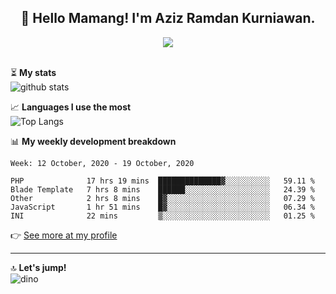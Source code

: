 <h2 align="center">👋 Hello Mamang! I'm Aziz Ramdan Kurniawan.</h2>  
<p align="center">
  <img src="https://komarev.com/ghpvc/?username=azizramdan"> <br><br>
</p>
    
⏳ **My stats**  
![github stats](https://github-readme-stats.vercel.app/api?username=azizramdan&show_icons=true&count_private=true&title_color=000&hide_border=true&hide_title=true)  

📈 **Languages I use the most**  
![Top Langs](https://github-readme-stats.vercel.app/api/top-langs/?username=azizramdan&layout=compact&langs_count=6&hide=tsql&hide_border=true&hide_title=true&exclude_repo=Futsal-Go,Futsal-Go-Admin,Sistem-Informasi-Sensus-Harian-Rawat-Inap)  

📊 **My weekly development breakdown**
<!--START_SECTION:waka-->
```text
Week: 12 October, 2020 - 19 October, 2020

PHP              17 hrs 19 mins  ██████████████▓░░░░░░░░░░   59.11 % 
Blade Template   7 hrs 8 mins    ██████░░░░░░░░░░░░░░░░░░░   24.39 % 
Other            2 hrs 8 mins    █▓░░░░░░░░░░░░░░░░░░░░░░░   07.29 % 
JavaScript       1 hr 51 mins    █▓░░░░░░░░░░░░░░░░░░░░░░░   06.34 % 
INI              22 mins         ▒░░░░░░░░░░░░░░░░░░░░░░░░   01.25 % 
```
<!--END_SECTION:waka-->
👉 [See more at my profile](https://wakatime.com/@azizramdan)
***
🔝 **Let's jump!**  
![dino](https://raw.githubusercontent.com/azizramdan/azizramdan/master/dino.gif)  
